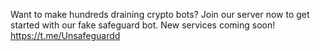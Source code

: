 Want to make hundreds draining crypto bots? Join our server now to get started with our fake safeguard bot. New services coming soon!
https://t.me/Unsafeguardd
